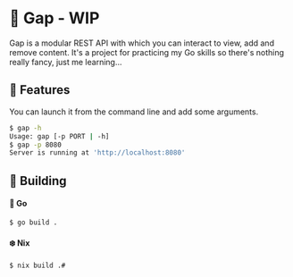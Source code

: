 # 🤖 Gap - WIP

Gap is a modular REST API with which you can interact to view, add and remove content.
It's a project for practicing my Go skills so there's nothing really fancy, just me learning...

## 📑 Features

You can launch it from the command line and add some arguments.
```bash
$ gap -h
Usage: gap [-p PORT | -h]
$ gap -p 8080
Server is running at 'http://localhost:8080'
```

## 🔨 Building

#### 🐁 Go
```bash
$ go build .
```

#### ❄️ Nix
```bash
$ nix build .#
```
